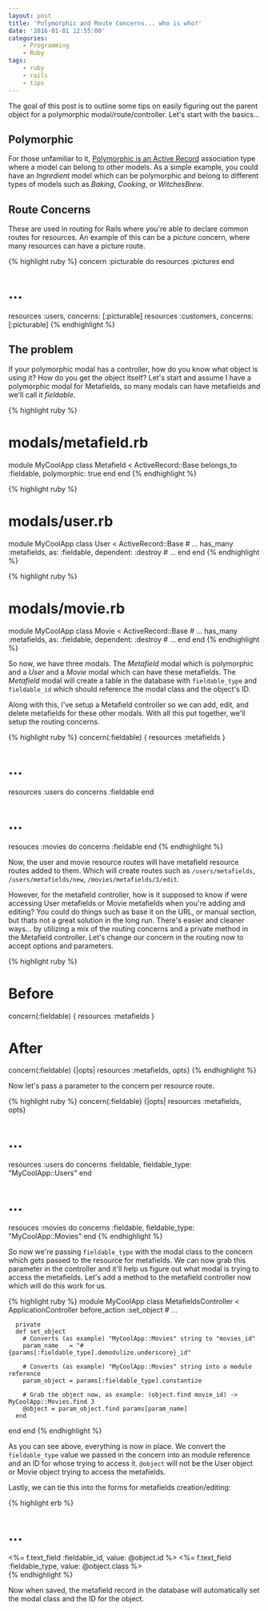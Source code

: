 ```yaml
---
layout: post
title: 'Polymorphic and Route Concerns... who is who?'
date: '2016-01-01 12:55:00'
categories:
    - Programming
    - Ruby
tags:
    - ruby
    - rails
    - tips
---
```


The goal of this post is to outline some tips on easily figuring out the parent object for a polymorphic modal/route/controller. Let's start with the basics...

## Polymorphic

For those unfamiliar to it, [Polymorphic is an Active Record](http://guides.rubyonrails.org/association_basics.html#polymorphic-associations) association type where a model can belong to other models. As a simple example, you could have an *Ingredient* model which can be polymorphic and belong to different types of models such as *Baking*, *Cooking*, or *WitchesBrew*.

## Route Concerns

These are used in routing for Rails where you're able to declare common routes for resources. An example of this can be a *picture* concern, where many resources can have a picture route.

{% highlight ruby %}
concern :picturable do
  resources :pictures
end
# ...
resources :users, concerns: [:picturable]
resources :customers, concerns: [:picturable]
{% endhighlight %}

## The problem

If your polymorphic modal has a controller, how do you know what object is using it? How do you get the object itself? Let's start and assume I have a polymorphic modal for Metafields, so many modals can have metafields and we'll call it *fieldable*.

{% highlight ruby %}
# modals/metafield.rb
module MyCoolApp
  class Metafield < ActiveRecord::Base
    belongs_to :fieldable, polymorphic: true
  end
end
{% endhighlight %}

{% highlight ruby %}
# modals/user.rb
module MyCoolApp
  class User < ActiveRecord::Base
    # ...
    has_many :metafields, as: :fieldable, dependent: :destroy
    # ...
  end
end
{% endhighlight %}

{% highlight ruby %}
# modals/movie.rb
module MyCoolApp
  class Movie < ActiveRecord::Base
    # ...
    has_many :metafields, as: :fieldable, dependent: :destroy
    # ...
  end
end
{% endhighlight %}

So now, we have three modals. The *Metafield* modal which is polymorphic and a *User* and a *Movie* modal which can have these metafields. The *Metafield* modal will create a table in the database with `fieldable_type` and `fieldable_id` which should reference the modal class and the object's ID.

Along with this, I've setup a Metafield controller so we can add, edit, and delete metafields for these other modals. With all this put together, we'll setup the routing concerns.

{% highlight ruby %}
concern(:fieldable) { resources :metafields }
# ...
resources :users do
  concerns :fieldable
end
# ...
resouces :movies do
  concerns :fieldable
end
{% endhighlight %}

Now, the user and movie resource routes will have metafield resource routes added to them. Which will create routes such as `/users/metafields`, `/users/metafields/new`, `/movies/metafields/3/edit`.

However, for the metafield controller, how is it supposed to know if were accessing User metafields or Movie metafields when you're adding and editing? You could do things such as base it on the URL, or manual section, but thats not a great solution in the long run. There's easier and cleaner ways... by utilizing a mix of the routing concerns and a private method in the Metafield controller. Let's change our concern in the routing now to accept options and parameters.

{% highlight ruby %}
# Before
concern(:fieldable) { resources :metafields }
# After
concern(:fieldable) {|opts| resources :metafields, opts}
{% endhighlight %}

Now let's pass a parameter to the concern per resource route.

{% highlight ruby %}
concern(:fieldable) {|opts| resources :metafields, opts}
# ...
resources :users do
  concerns :fieldable, fieldable_type: "MyCoolApp::Users"
end
# ...
resouces :movies do
  concerns :fieldable, fieldable_type: "MyCoolApp::Movies"
end
{% endhighlight %}

So now we're passing `fieldable_type` with the modal class to the concern which gets passed to the resource for metafields. We can now grab this parameter in the controller and it'll help us figure out what modal is trying to access the metafields. Let's add a method to the metafield controller now which will do this work for us.

{% highlight ruby %}
module MyCoolApp
  class MetafieldsController < ApplicationController
      before_action :set_object
      # ...
      
      private
      def set_object
        # Converts (as example) "MyCoolApp::Movies" string to "movies_id"
        param_name   = "#{params[:fieldable_type].demodulize.underscore}_id"
        
        # Converts (as example) "MyCoolApp::Movies" string into a module reference
        param_object = params[:fieldable_type].constantize
        
        # Grab the object now, as example: (object.find movie_id) -> MyCoolApp::Movies.find 3
        @object = param_object.find params[param_name]
      end
  end
end
{% endhighlight %}

As you can see above, everything is now in place. We convert the `fieldable_type` value we passed in the concern into an module reference and an ID for whose trying to access it. `@object` will not be the User object or Movie object trying to access the metafields.

Lastly, we can tie this into the forms for metafields creation/editing:

{% highlight erb %}
  # ...
  <div class="hide">
    <%= f.text_field :fieldable_id, value: @object.id %>
    <%= f.text_field :fieldable_type, value: @object.class %>
  </div>
{% endhighlight %}

Now when saved, the metafield record in the database will automatically set the modal class and the ID for the object.